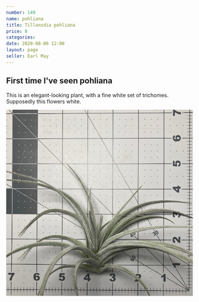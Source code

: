 ```yaml
---
number: 149
name: pohliana
title: Tillansdia pohliana
price: 8
categories: 
date: 2020-08-06 12:00
layout: page
seller: Earl May
---
```

## First time I've seen pohliana

This is an elegant-looking plant, with a fine white set of trichomes. Supposedly this flowers white.

!["Tillandsia pohliana"](/i/IMG_0650.jpeg "Tillandsia pohliana")
